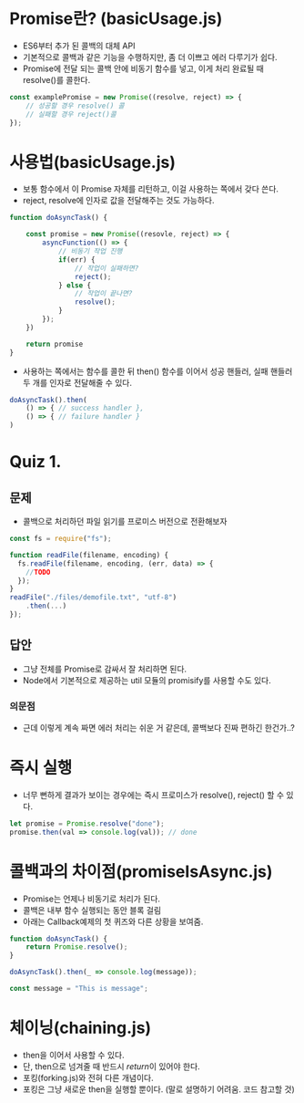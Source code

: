 # Promise란? (basicUsage.js)
- ES6부터 추가 된 콜백의 대체 API
- 기본적으로 콜백과 같은 기능을 수행하지만, 좀 더 이쁘고 에러 다루기가 쉽다.
- Promise에 전달 되는 콜백 안에 비동기 함수를 넣고, 이게 처리 완료될 때 resolve()를 콜한다.

```js
const examplePromise = new Promise((resolve, reject) => {
    // 성공할 경우 resolve() 콜
    // 실패할 경우 reject()콜
});
```

# 사용법(basicUsage.js)
- 보통 함수에서 이 Promise 자체를 리턴하고, 이걸 사용하는 쪽에서 갖다 쓴다.
- reject, resolve에 인자로 값을 전달해주는 것도 가능하다.

```js
function doAsyncTask() {

    const promise = new Promise((resovle, reject) => {
        asyncFunction(() => {
            // 비동기 작업 진행
            if(err) {
                // 작업이 실패하면?
                reject();
            } else {
                // 작업이 끝나면?
                resolve();
            }
        });
    })

    return promise
}
```

- 사용하는 쪽에서는 함수를 콜한 뒤 then() 함수를 이어서 성공 핸들러, 실패 핸들러 두 개를 인자로 전달해줄 수 있다.
```js
doAsyncTask().then(
    () => { // success handler },
    () => { // failure handler }
)
```

# Quiz 1.
## 문제
- 콜백으로 처리하던 파일 읽기를 프로미스 버전으로 전환해보자

```js
const fs = require("fs");

function readFile(filename, encoding) {
  fs.readFile(filename, encoding, (err, data) => {
    //TODO
  });
}
readFile("./files/demofile.txt", "utf-8")
    .then(...)
});
```

## 답안
- 그냥 전체를 Promise로 감싸서 잘 처리하면 된다.
- Node에서 기본적으로 제공하는 util 모듈의 promisify를 사용할 수도 있다.

### 의문점
- 근데 이렇게 계속 짜면 에러 처리는 쉬운 거 같은데, 콜백보다 진짜 편하긴 한건가..?

# 즉시 실행
- 너무 뻔하게 결과가 보이는 경우에는 즉시 프로미스가 resolve(), reject() 할 수 있다.

```js
let promise = Promise.resolve("done");
promise.then(val => console.log(val)); // done
```

# 콜백과의 차이점(promiseIsAsync.js)
- Promise는 언제나 비동기로 처리가 된다.
- 콜백은 내부 함수 실행되는 동안 블록 걸림
- 아래는 Callback예제의 첫 퀴즈와 다른 상황을 보여줌.

```js
function doAsyncTask() {
    return Promise.resolve();
}

doAsyncTask().then(_ => console.log(message));

const message = "This is message";
```

# 체이닝(chaining.js)
- then을 이어서 사용할 수 있다.
- 단, then으로 넘겨줄 때 반드시 *return*이 있어야 한다.
- 포킹(forking.js)와 전혀 다른 개념이다.
- 포킹은 그냥 새로운 then을 실행할 뿐이다. (말로 설명하기 어려움. 코드 참고할 것)